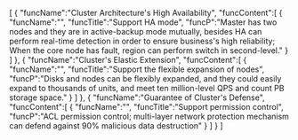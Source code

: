 [
	{
		"funcName":"Cluster Architecture's High Availability",
		"funcContent":[
			{
				"funcName":"",
				"funcTitle":"Support HA mode",
				"funcP":"Master has two nodes and they are in active-backup mode mutually, besides HA can perform real-time detection in order to ensure business's high reliability; When the core node has fault, region can perform switch in second-level."
			}
		]
	},
	{
		"funcName":"Cluster's Elastic Extension",
		"funcContent":[
			{
				"funcName":"",
				"funcTitle":"Support the flexible expansion of nodes",
				"funcP":"Disks and nodes can be flexibly expanded, and they could easily expand to thousands of units, and meet ten million-level QPS and count PB storage space."
			}
		]
	},
	{
		"funcName":"Guarantee of Cluster's Defense",
		"funcContent":[
			{
				"funcName":"",
				"funcTitle":"Support permission control",
				"funcP":"ACL permission control; multi-layer network protection mechanism can defend against 90% malicious data destruction"
			}
		]
	}
]
